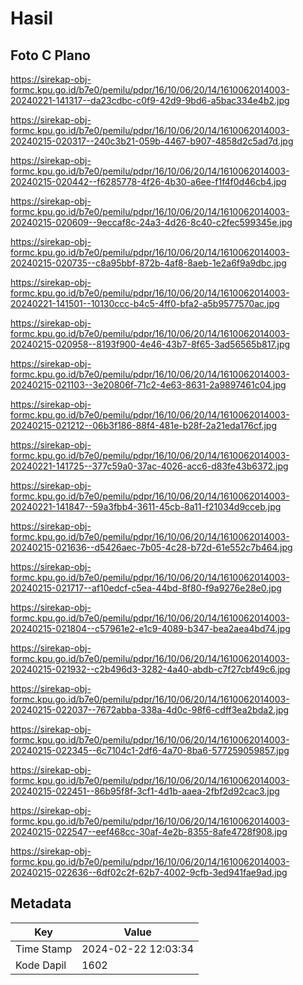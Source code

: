 # Hasil

## Foto C Plano

https://sirekap-obj-formc.kpu.go.id/b7e0/pemilu/pdpr/16/10/06/20/14/1610062014003-20240221-141317--da23cdbc-c0f9-42d9-9bd6-a5bac334e4b2.jpg

https://sirekap-obj-formc.kpu.go.id/b7e0/pemilu/pdpr/16/10/06/20/14/1610062014003-20240215-020317--240c3b21-059b-4467-b907-4858d2c5ad7d.jpg

https://sirekap-obj-formc.kpu.go.id/b7e0/pemilu/pdpr/16/10/06/20/14/1610062014003-20240215-020442--f6285778-4f26-4b30-a6ee-f1f4f0d46cb4.jpg

https://sirekap-obj-formc.kpu.go.id/b7e0/pemilu/pdpr/16/10/06/20/14/1610062014003-20240215-020609--9eccaf8c-24a3-4d26-8c40-c2fec599345e.jpg

https://sirekap-obj-formc.kpu.go.id/b7e0/pemilu/pdpr/16/10/06/20/14/1610062014003-20240215-020735--c8a95bbf-872b-4af8-8aeb-1e2a6f9a9dbc.jpg

https://sirekap-obj-formc.kpu.go.id/b7e0/pemilu/pdpr/16/10/06/20/14/1610062014003-20240221-141501--10130ccc-b4c5-4ff0-bfa2-a5b9577570ac.jpg

https://sirekap-obj-formc.kpu.go.id/b7e0/pemilu/pdpr/16/10/06/20/14/1610062014003-20240215-020958--8193f900-4e46-43b7-8f65-3ad56565b817.jpg

https://sirekap-obj-formc.kpu.go.id/b7e0/pemilu/pdpr/16/10/06/20/14/1610062014003-20240215-021103--3e20806f-71c2-4e63-8631-2a9897461c04.jpg

https://sirekap-obj-formc.kpu.go.id/b7e0/pemilu/pdpr/16/10/06/20/14/1610062014003-20240215-021212--06b3f186-88f4-481e-b28f-2a21eda176cf.jpg

https://sirekap-obj-formc.kpu.go.id/b7e0/pemilu/pdpr/16/10/06/20/14/1610062014003-20240221-141725--377c59a0-37ac-4026-acc6-d83fe43b6372.jpg

https://sirekap-obj-formc.kpu.go.id/b7e0/pemilu/pdpr/16/10/06/20/14/1610062014003-20240221-141847--59a3fbb4-3611-45cb-8a11-f21034d9cceb.jpg

https://sirekap-obj-formc.kpu.go.id/b7e0/pemilu/pdpr/16/10/06/20/14/1610062014003-20240215-021636--d5426aec-7b05-4c28-b72d-61e552c7b464.jpg

https://sirekap-obj-formc.kpu.go.id/b7e0/pemilu/pdpr/16/10/06/20/14/1610062014003-20240215-021717--af10edcf-c5ea-44bd-8f80-f9a9276e28e0.jpg

https://sirekap-obj-formc.kpu.go.id/b7e0/pemilu/pdpr/16/10/06/20/14/1610062014003-20240215-021804--c57961e2-e1c9-4089-b347-bea2aea4bd74.jpg

https://sirekap-obj-formc.kpu.go.id/b7e0/pemilu/pdpr/16/10/06/20/14/1610062014003-20240215-021932--c2b496d3-3282-4a40-abdb-c7f27cbf49c6.jpg

https://sirekap-obj-formc.kpu.go.id/b7e0/pemilu/pdpr/16/10/06/20/14/1610062014003-20240215-022037--7672abba-338a-4d0c-98f6-cdff3ea2bda2.jpg

https://sirekap-obj-formc.kpu.go.id/b7e0/pemilu/pdpr/16/10/06/20/14/1610062014003-20240215-022345--6c7104c1-2df6-4a70-8ba6-577259059857.jpg

https://sirekap-obj-formc.kpu.go.id/b7e0/pemilu/pdpr/16/10/06/20/14/1610062014003-20240215-022451--86b95f8f-3cf1-4d1b-aaea-2fbf2d92cac3.jpg

https://sirekap-obj-formc.kpu.go.id/b7e0/pemilu/pdpr/16/10/06/20/14/1610062014003-20240215-022547--eef468cc-30af-4e2b-8355-8afe4728f908.jpg

https://sirekap-obj-formc.kpu.go.id/b7e0/pemilu/pdpr/16/10/06/20/14/1610062014003-20240215-022636--6df02c2f-62b7-4002-9cfb-3ed941fae9ad.jpg


## Metadata

| Key        | Value               |
| ---------- | ------------------- |
| Time Stamp | 2024-02-22 12:03:34 |
| Kode Dapil | 1602                |



